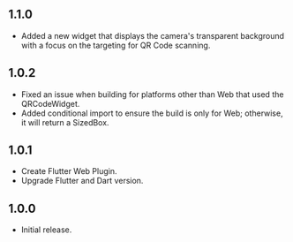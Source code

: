 ## 1.1.0

* Added a new widget that displays the camera's transparent background with a focus on the targeting for QR Code scanning.

## 1.0.2

* Fixed an issue when building for platforms other than Web that used the QRCodeWidget.
* Added conditional import to ensure the build is only for Web; otherwise, it will return a SizedBox.

## 1.0.1

* Create Flutter Web Plugin.
* Upgrade Flutter and Dart version.

## 1.0.0

* Initial release.
